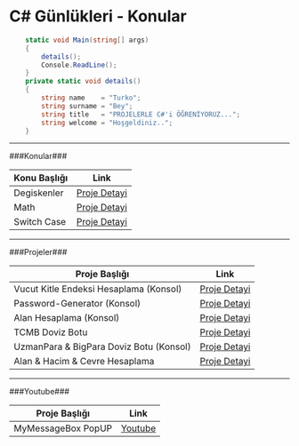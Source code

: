 
# C# Günlükleri - Konular

```csharp
	static void Main(string[] args)
	{
		details();
		Console.ReadLine();
	}
	private static void details()
	{
		string name    = "Turko";
		string surname = "Bey";
		string title   = "PROJELERLE C#'i ÖĞRENİYORUZ...";
		string welcome = "Hoşgeldiniz..";
	}
```

----
                    
###Konular###
                    
Konu Başlığı  | Link
------------- | -------------
Degiskenler  | [Proje Detayi](https://github.com/TurkoBey/CSharp-Gunlukleri/tree/master/CSharp-Degiskenler)
Math  | [Proje Detayi](https://github.com/TurkoBey/CSharp-Gunlukleri/tree/master/CSharp-Math-Kutuphanesi)
Switch Case  | [Proje Detayi](https://github.com/TurkoBey/CSharp-Gunlukleri/tree/master/CSharp-Switch-Case)
----
                    
###Projeler###
                    
Proje Başlığı  | Link
------------- | -------------
Vucut Kitle Endeksi Hesaplama (Konsol) | [Proje Detayi](https://github.com/TurkoBey/Vucut-Kitle-Indeksi-Hesaplama)
Password-Generator (Konsol) | [Proje Detayi](https://github.com/TurkoBey/Password-Generator)
Alan Hesaplama (Konsol)  | [Proje Detayi](https://github.com/TurkoBey/CSharp-Alan-Hesaplama)
TCMB Doviz Botu | [Proje Detayi](https://github.com/TurkoBey/TCMB-Doviz-Bot)
UzmanPara & BigPara Doviz Botu (Konsol) | [Proje Detayi](https://github.com/TurkoBey/UzmanPara-BigPara-Doviz-Botu)
Alan & Hacim & Cevre Hesaplama | [Proje Detayi](https://github.com/TurkoBey/TurkoBey.Alan-Cevre-Hacim-Hesaplama)

----
###Youtube###
                    
Proje Başlığı  | Link
------------- | -------------
MyMessageBox PopUP | [Youtube](https://www.youtube.com/watch?v=wgq5ebV8atE)
